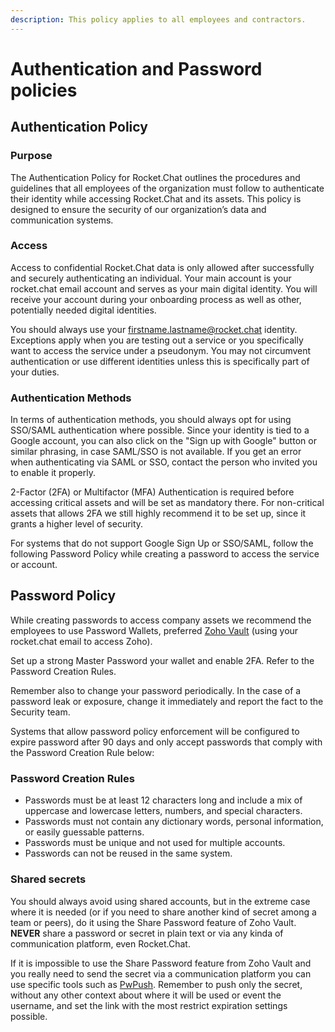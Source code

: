 ```yaml
---
description: This policy applies to all employees and contractors.
---
```


# Authentication and Password policies

## Authentication Policy

### Purpose

The Authentication Policy for Rocket.Chat outlines the procedures and guidelines that all employees of the organization must follow to authenticate their identity while accessing Rocket.Chat and its assets. This policy is designed to ensure the security of our organization’s data and communication systems.

### Access

Access to confidential Rocket.Chat data is only allowed after successfully and securely authenticating an individual. Your main account is your rocket.chat email account and serves as your main digital identity. You will receive your account during your onboarding process as well as other, potentially needed digital identities.

You should always use your firstname.lastname@rocket.chat identity. Exceptions apply when you are testing out a service or you specifically want to access the service under a pseudonym. You may not circumvent authentication or use different identities unless this is specifically part of your duties.

### Authentication Methods

In terms of authentication methods, you should always opt for using SSO/SAML authentication where possible. Since your identity is tied to a Google account, you can also click on the "Sign up with Google" button or similar phrasing, in case SAML/SSO is not available. If you get an error when authenticating via SAML or SSO, contact the person who invited you to enable it properly.

2-Factor (2FA) or Multifactor (MFA) Authentication is required before accessing critical assets and will be set as mandatory there. For non-critical assets that allows 2FA we still highly recommend it to be set up, since it grants a higher level of security.

For systems that do not support Google Sign Up or SSO/SAML, follow the following Password Policy while creating a password to access the service or account.

## Password Policy

While creating passwords to access company assets we recommend the employees to use Password Wallets, preferred [Zoho Vault](https://vault.zoho.com/app#/login) (using your rocket.chat email to access Zoho).

Set up a strong Master Password your wallet and enable 2FA. Refer to the Password Creation Rules.

Remember also to change your password periodically. In the case of a password leak or exposure, change it immediately and report the fact to the Security team.

Systems that allow password policy enforcement will be configured to expire password after 90 days and only accept passwords that comply with the Password Creation Rule below:

### Password Creation Rules

* Passwords must be at least 12 characters long and include a mix of uppercase and lowercase letters, numbers, and special characters.
* Passwords must not contain any dictionary words, personal information, or easily guessable patterns.
* Passwords must be unique and not used for multiple accounts.
* Passwords can not be reused in the same system.

### Shared secrets

You should always avoid using shared accounts, but in the extreme case where it is needed (or if you need to share another kind of secret among a team or peers), do it using the Share Password feature of Zoho Vault. **NEVER** share a password or secret in plain text or via any kinda of communication platform, even Rocket.Chat.

If it is impossible to use the Share Password feature from Zoho Vault and you really need to send the secret via a communication platform you can use specific tools such as [PwPush](https://pwpush.com/). Remember to push only the secret, without any other context about where it will be used or event the username, and set the link with the most restrict expiration settings possible.

